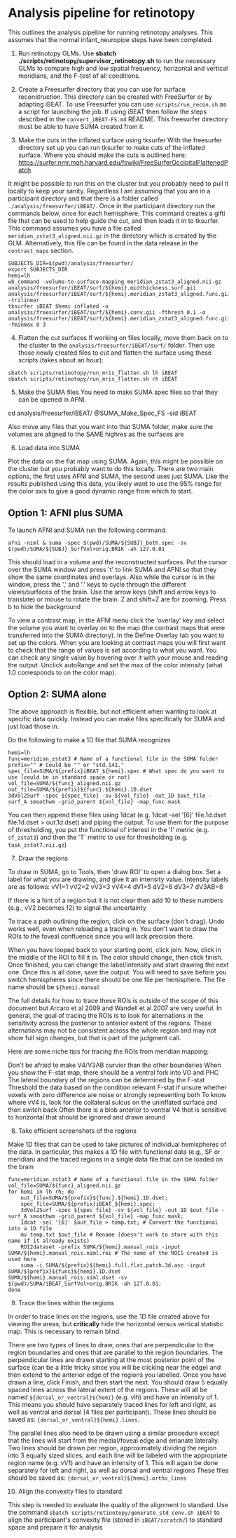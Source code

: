 # Analysis pipeline for retinotopy

This outlines the analysis pipeline for running retinotopy analyses. This assumes that the normal infant\_neuropipe steps have been completed.

1. Run retinotopy GLMs.
Use **sbatch ./scripts/retinotopy/supervisor_retinotopy.sh** to run the necessary GLMs to compare high and low spatial frequency, horizontal and vertical meridians, and the F-test of all conditions.


2. Create a Freesurfer directory that you can use for surface reconstruction.
This directory can be created with FreeSurfer or by adapting iBEAT. To use Freesurfer you can use `scripts/run_recon.sh` as a script for launching the job. If using iBEAT then follow the steps described in the `convert_iBEAT-FS.md` README. This freesurfer directory must be able to have SUMA created from it.


3. Make the cuts in the inflated surface using tksurfer
With the freesurfer directory set up you can run tksurfer to make cuts of the inflated surface. Where you should make the cuts is outlined here: https://surfer.nmr.mgh.harvard.edu/fswiki/FreeSurferOccipitalFlattenedPatch

It might be possible to run this on the cluster but you probably need to pull it locally to keep your sanity. Regardless I am assuming that you are in a participant directory and that there is a folder called `./analysis/freesurfer/iBEAT/`. Once in the participant directory run the commands below, once for each hemisphere. This command creates a gifti file that can be used to help guide the cut, and then loads it in to tksurfer. This command assumes you have a file called `meridian_zstat3_aligned.nii.gz` in the directory which is created by the GLM. Alternatively, this file can be found in the data release in the `contrast_maps` section.

```
SUBJECTS_DIR=$(pwd)/analysis/freesurfer/
export SUBJECTS_DIR
hemi=lh
wb_command -volume-to-surface-mapping meridian_zstat3_aligned.nii.gz analysis/freesurfer/iBEAT/surf/${hemi}.midthickness.surf.gii analysis/freesurfer/iBEAT/surf/${hemi}.meridian_zstat3_aligned.func.gii -trilinear
tksurfer iBEAT $hemi inflated -o analysis/freesurfer/iBEAT/surf/${hemi}.conv.gii -fthresh 0.1 -o analysis/freesurfer/iBEAT/surf/${hemi}.meridian_zstat3_aligned.func.gii -fminmax 0 3
```


4. Flatten the cut surfaces
If working on files locally, move them back on to the cluster to the `analysis/freesurfer/iBEAT/surf/` folder. Then use those newly created files to cut and flatten the surface using these scripts (takes about an hour):

```
sbatch scripts/retinotopy/run_mris_flatten.sh lh iBEAT
sbatch scripts/retinotopy/run_mris_flatten.sh rh iBEAT
```


5. Make the SUMA files
You need to make SUMA spec files so that they can be opened in AFNI.

cd analysis/freesurfer/iBEAT/
@SUMA_Make_Spec_FS -sid iBEAT

Also move any files that you want into that SUMA folder, make sure the volumes are aligned to the SAME highres as the surfaces are

6. Load data into SUMA

Plot the data on the flat map using SUMA. Again, this might be possible on the cluster but you probably want to do this locally. There are two main options, the first uses AFNI and SUMA, the second uses just SUMA. Like the results published using this data, you likely want to use the 95\% range for the color axis to give a good dynamic range from which to start.  

## Option 1: AFNI plus SUMA

To launch AFNI and SUMA run the following command.

`afni -niml & suma -spec $(pwd)/SUMA/${SUBJ}_both.spec -sv $(pwd)/SUMA/${SUBJ}_SurfVol+orig.BRIK -ah 127.0.01`

This should load in a volume and the reconstructed surfaces. Put the cursor over the SUMA window and press 't' to link SUMA and AFNI so that they show the same coordinates and overlays. Also while the cursor is in the window, press the ',' and '.' keys to cycle through the different views/surfaces of the brain. Use the arrow keys (shift and arrow keys to translate) or mouse to rotate the brain. Z and shift+Z are for zooming. Press b to hide the background

To view a contrast map, in the AFNI menu click the 'overlay' key and select the volume you want to overlay on to the map (the contrast maps that were transferred into the SUMA directory). In the Define Overlay tab you want to set up the colors. When you are looking at contrast maps you will first want to check that the range of values is set according to what you want. You can check any single value by hovering over it with your mouse and reading the output. Unclick autoRange and set the max of the color intensity (what 1.0 corresponds to on the color map).

## Option 2: SUMA alone

The above approach is flexible, but not efficient when wanting to look at specific data quickly. Instead you can make files specifically for SUMA and just load those in. 

Do the following to make a 1D file that SUMA recognizes

```
hemi=lh
func=meridian_zstat3 # Name of a functional file in the SUMA folder
prefix="" # Could be "" or "std.141."
spec_file=SUMA/${prefix}iBEAT_${hemi}.spec # What spec do you want to use (could be in standard space or not)
vol_file=SUMA/${func}_aligned.nii.gz
out_file=SUMA/${prefix}${func}.${hemi}.1D.dset
3dVol2Surf -spec ${spec_file} -sv ${vol_file} -out_1D $out_file -surf_A smoothwm -grid_parent ${vol_file} -map_func mask
```

You can then append these files using 1dcat (e.g. 1dcat -sel '[6]' file.1d.dset file.1d.dset > out.1d.dset)  and piping the output. To use them for the purpose of thresholding, you put the functional of interest in the 'I' metric (e.g. `sf_zstat3`) and then the 'T' metric to use for thresholding (e.g. `task_zstat7.nii.gz`)

7. Draw the regions

To draw in SUMA, go to Tools, then 'draw ROI' to open a dialog box. Set a label for what you are drawing, and give it an intensity value. Intensity labels are as follows:
vV1=1
vV2=2
vV3=3
vV4=4
dV1=5
dV2=6
dV3=7
dV3AB=8

If there is a hint of a region but it is not clear then add 10 to these numbers (e.g., vV2 becomes 12) to signal the uncertainty

To trace a path outlining the region, click on the surface (don't drag). Undo works well, even when reloading a tracing in. You don't want to draw the ROIs to the foveal confluence since you will lack precision there.

When you have looped back to your starting point, click join. Now, click in the middle of the ROI to fill it in. The color should change, then click finish. Once finished, you can change the label/intensity and start drawing the next one. Once this is all done, save the output. You will need to save before you switch hemispheres since there should be one file per hemisphere. The file name should be `${hemi}.manual`

The full details for how to trace these ROIs is outside of the scope of this document but Arcaro et al 2009 and Wandell et al 2007 are very useful. In general, the goal of tracing the ROIs is to look for alternations in the sensitivity across the posterior to anterior extent of the regions. These alternations may not be consistent across the whole region and may not show full sign changes, but that is part of the judgment call.

Here are some niche tips for tracing the ROIs from meridian mapping:

Don't be afraid to make V4/V3AB curvier than the other boundaries
When you show the F-stat map, there should be a ventral fork into VO and PHC
The lateral boundary of the regions can be determined by the F-stat
Threshold the data based on the condition relevant F-stat if unsure whether voxels with zero difference are noise or strongly representing both
To know where vV4 is, look for the collateral sulcus on the uninflated surface and then switch back
Often there is a blob anterior to ventral V4 that is sensitive to horizontal that should be ignored and drawn around


8. Take efficient screenshots of the regions

Make 1D files that can be used to take pictures of individual hemispheres of the data. In particular, this makes a 1D file with functional data (e.g., SF or meridian) and the traced regions in a single data file that can be loaded on the brain

```
func=meridian_zstat3 # Name of a functional file in the SUMA folder
vol_file=SUMA/${func}_aligned.nii.gz
for hemi in lh rh; do 
	out_file=SUMA/${prefix}${func}.${hemi}.1D.dset; 
	spec_file=SUMA/${prefix}iBEAT_${hemi}.spec; 
	3dVol2Surf -spec ${spec_file} -sv ${vol_file} -out_1D $out_file -surf_A smoothwm -grid_parent ${vol_file} -map_func mask;  
	1dcat -sel '[6]' $out_file > temp.txt; # Convert the functional into a 1D file
	mv temp.txt $out_file # Rename (doesn't work to store with this name if it already exists)
	ROI2dataset -prefix SUMA/${hemi}.manual_rois -input SUMA/${hemi}.manual_rois.niml.roi # The name of the ROIS created is used here
	suma -i SUMA/${prefix}${hemi}.full.flat.patch.3d.asc -input SUMA/${prefix}${func}${hemi}.1D.dset SUMA/${hemi}.manual_rois.niml.dset -sv $(pwd)/SUMA/iBEAT_SurfVol+orig.BRIK -ah 127.0.01; 
done
```


9. Trace the lines within the regions

In order to trace lines on the regions, use the 1D file created above for viewing the areas, but **critically** hide the horizontal versus vertical statistic map. This is necessary to remain blind. 

There are two types of lines to draw, ones that are perpendicular to the region boundaries and ones that are parallel to the region boundaries. The perpendicular lines are drawn starting at the most posterior point of the surface (can be a little tricky since you will be clicking near the edge) and then extend to the anterior edge of the regions you labelled. Once you have drawn a line, click Finish, and then start the next. You should draw 5 equally spaced lines across the lateral extent of the regions. These will all be named `${dorsal_or_ventral}${hemi}` (e.g. vlh) and have an intensity of 1. This means you should have separately traced lines for left and right, as well as ventral and dorsal (4 files per participant). These lines should be saved as: `{dorsal_or_ventral}${hemi}.lines`. 

The parallel lines also need to be drawn using a similar procedure except that the lines will start from the medial/foveal edge and emanate laterally. Two lines should be drawn per region, approximately dividing the region into 3 equally sized slices, and each line will be labeled with the appropriate region name (e.g. vV1) and have an intensity of 1. This will again be done separately for left and right, as well as dorsal and ventral regions These files should be saved as: `{dorsal_or_ventral}${hemi}.ortho_lines`

10. Align the convexity files to standard

This step is needed to evaluate the quality of the alignment to standard. Use the command `sbatch scripts/retinotopy/generate_std_conv.sh iBEAT` to align the participant's convexity file (stored in `iBEAT/scratch/`) to standard space and prepare it for analysis


